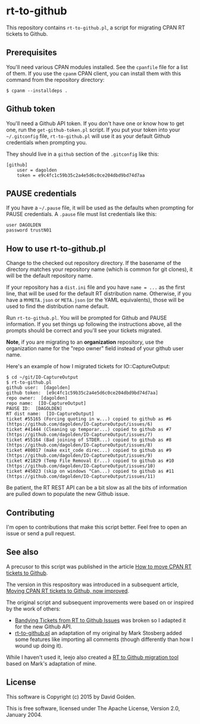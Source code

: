 # rt-to-github

This repository contains `rt-to-github.pl`, a script for migrating CPAN RT
tickets to Github.

## Prerequisites

You'll need various CPAN modules installed.  See the `cpanfile` file
for a list of them.  If you use the `cpanm` CPAN client, you can install
them with this command from the repository directory:

```
$ cpanm --installdeps .
```

## Github token

You'll need a Github API token.  If you don't have one or know how to get
one, run the `get-github-token.pl` script.  If you put your token
into your `~/.gitconfig` file, `rt-to-github.pl` will use it as your
default Github credentials when prompting you.

They should live in a `github` section of the `.gitconfig` like this:

```
[github]
    user = dagolden
    token = e9c4fc1c59b35c2a4e5d6c0ce204dbd9bd74d7aa
```

## PAUSE credentials

If you have a `~/.pause` file, it will be used as the defaults when
prompting for PAUSE credentials.  A `.pause` file must list credentials
like this:

```
user DAGOLDEN
password trustN01
```

## How to use rt-to-github.pl

Change to the checked out repository directory.  If the basename of the
directory matches your repository name (which is common for git clones),
it will be the default repository name.

If your repository has a `dist.ini` file and you have `name = ...` as
the first line, that will be used for the default RT distribution
name. Otherwise, if you have a `MYMETA.json` or `META.json` (or the YAML
equivalents), those will be used to find the distribution name default.

Run `rt-to-github.pl`.  You will be prompted for Github and PAUSE
information.  If you set things up following the instructions above,
all the prompts should be correct and you'll see your tickets migrated.

**Note**, if you are migrating to an **organization** repository, use
the organization name for the "repo owner" field instead of your github
user name.

Here's an example of how I migrated tickets for IO::CaptureOutput:

```
$ cd ~/git/IO-CaptureOutput
$ rt-to-github.pl
github user:  [dagolden]
github token:  [e9c4fc1c59b35c2a4e5d6c0ce204dbd9bd74d7aa]
repo owner:  [dagolden]
repo name:  [IO-CaptureOutput]
PAUSE ID:  [DAGOLDEN]
RT dist name:  [IO-CaptureOutput]
ticket #55165 (Forcing quoting in w...) copied to github as #6 (https://github.com/dagolden/IO-CaptureOutput/issues/6)
ticket #41444 (Cleaning up temporar...) copied to github as #7 (https://github.com/dagolden/IO-CaptureOutput/issues/7)
ticket #55164 (Bad joining of STDER...) copied to github as #8 (https://github.com/dagolden/IO-CaptureOutput/issues/8)
ticket #80017 (make exit_code direc...) copied to github as #9 (https://github.com/dagolden/IO-CaptureOutput/issues/9)
ticket #21829 (Temp File Removal Er...) copied to github as #10 (https://github.com/dagolden/IO-CaptureOutput/issues/10)
ticket #45023 (skip on windows "Can...) copied to github as #11 (https://github.com/dagolden/IO-CaptureOutput/issues/11)
```

Be patient, the RT REST API can be a bit slow as all the bits of
information are pulled down to populate the new Github issue.

## Contributing

I'm open to contributions that make this script better.  Feel free to
open an issue or send a pull request.

## See also

A precusor to this script was published in the article [How to move CPAN RT
tickets to
Github](http://www.dagolden.com/index.php/1938/how-to-move-cpan-rt-tickets-to-github/).

The version in this respository was introduced in a subsequent article,
[Moving CPAN RT tickets to Github, now
improved](http://www.dagolden.com/index.php/2397/moving-rt-tick…b-now-improved/).

The original script and subsequent improvements were based on or inspired
by the work of others:

* [Bandying Tickets from RT to Github
  Issues](http://www.pythian.com/blog/bandying-tickets-from-rt-to-github-issues/)
  was broken so I adapted it for the new Github API.
* [rt-to-github.pl](https://gist.github.com/markstos/5096483) an adaptation
  of my original by Mark Stosberg added some features like importing
  all comments (though differently than how I wound up doing it).

While I haven't used it, leejo also created a [RT to Github migration
tool](https://github.com/leejo/rt-to-github) based on Mark's adaptation of
mine.

## License

This software is Copyright (c) 2015 by David Golden.

This is free software, licensed under The Apache License, Version 2.0,
January 2004.
